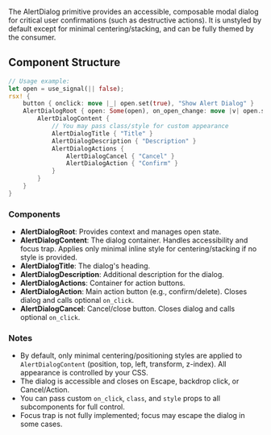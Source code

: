 The AlertDialog primitive provides an accessible, composable modal dialog for critical user confirmations (such as destructive actions). It is unstyled by default except for minimal centering/stacking, and can be fully themed by the consumer.

## Component Structure

```rust
// Usage example:
let open = use_signal(|| false);
rsx! {
    button { onclick: move |_| open.set(true), "Show Alert Dialog" }
    AlertDialogRoot { open: Some(open), on_open_change: move |v| open.set(v),
        AlertDialogContent {
            // You may pass class/style for custom appearance
            AlertDialogTitle { "Title" }
            AlertDialogDescription { "Description" }
            AlertDialogActions {
                AlertDialogCancel { "Cancel" }
                AlertDialogAction { "Confirm" }
            }
        }
    }
}
```

### Components
- **AlertDialogRoot**: Provides context and manages open state.
- **AlertDialogContent**: The dialog container. Handles accessibility and focus trap. Applies only minimal inline style for centering/stacking if no style is provided.
- **AlertDialogTitle**: The dialog's heading.
- **AlertDialogDescription**: Additional description for the dialog.
- **AlertDialogActions**: Container for action buttons.
- **AlertDialogAction**: Main action button (e.g., confirm/delete). Closes dialog and calls optional `on_click`.
- **AlertDialogCancel**: Cancel/close button. Closes dialog and calls optional `on_click`.

### Notes
- By default, only minimal centering/positioning styles are applied to `AlertDialogContent` (position, top, left, transform, z-index). All appearance is controlled by your CSS.
- The dialog is accessible and closes on Escape, backdrop click, or Cancel/Action.
- You can pass custom `on_click`, `class`, and `style` props to all subcomponents for full control.
- Focus trap is not fully implemented; focus may escape the dialog in some cases.
